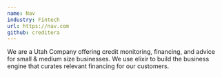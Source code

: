 ```yaml
---
name: Nav
industry: Fintech
url: https://nav.com
github: creditera
---
```

We are a Utah Company offering credit monitoring, financing, and advice for small & medium size businesses. We use elixir to build the business engine that curates relevant financing for our customers.
